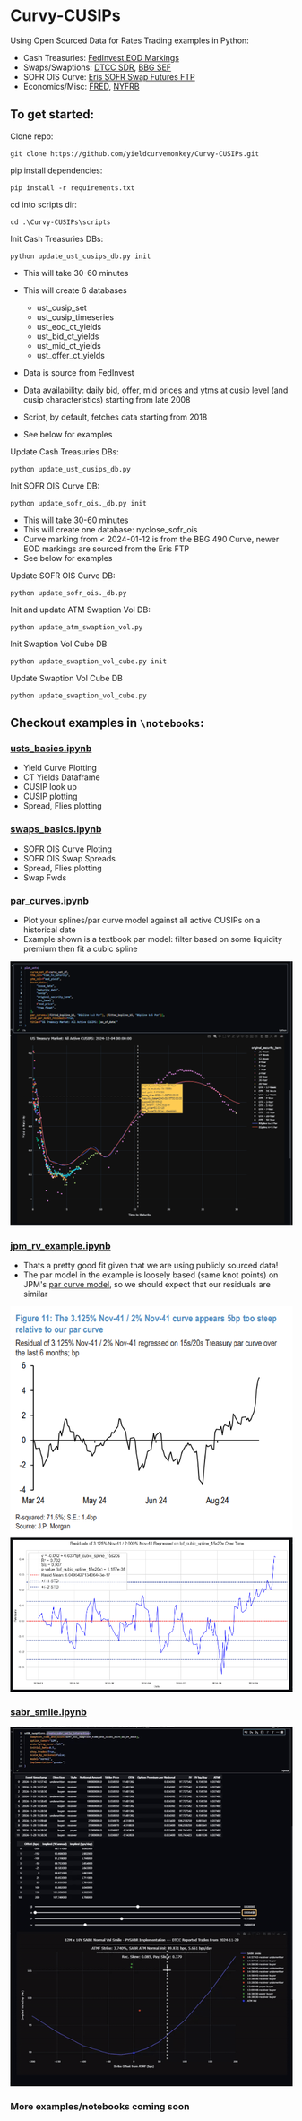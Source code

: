 # Curvy-CUSIPs

Using Open Sourced Data for Rates Trading examples in Python:

- Cash Treasuries: [FedInvest EOD Markings](https://www.treasurydirect.gov/GA-FI/FedInvest/selectSecurityPriceDate)
- Swaps/Swaptions: [DTCC SDR](https://pddata.dtcc.com/ppd/cftcdashboard), [BBG SEF](https://data.bloombergsef.com/)
- SOFR OIS Curve: [Eris SOFR Swap Futures FTP](https://files.erisfutures.com/ftp/)
- Economics/Misc: [FRED](https://fred.stlouisfed.org/), [NYFRB](https://markets.newyorkfed.org/static/docs/markets-api.html)

## To get started:

Clone repo:
```
git clone https://github.com/yieldcurvemonkey/Curvy-CUSIPs.git
```

pip install dependencies: 
```
pip install -r requirements.txt
```

cd into scripts dir:
```
cd .\Curvy-CUSIPs\scripts
```

Init Cash Treasuries DBs: 

```
python update_ust_cusips_db.py init
```

- This will take 30-60 minutes
- This will create 6 databases
    - ust_cusip_set
    - ust_cusip_timeseries
    - ust_eod_ct_yields
    - ust_bid_ct_yields
    - ust_mid_ct_yields
    - ust_offer_ct_yields

- Data is source from FedInvest
- Data availability: daily bid, offer, mid prices and ytms at cusip level (and cusip characteristics) starting from late 2008
- Script, by default, fetches data starting from 2018
- See below for examples

Update Cash Treasuries DBs: 

```
python update_ust_cusips_db.py
```

Init SOFR OIS Curve DB:

```
python update_sofr_ois._db.py init
```

- This will take 30-60 minutes
- This will create one database: nyclose_sofr_ois
- Curve marking from < 2024-01-12 is from the BBG 490 Curve, newer EOD markings are sourced from the Eris FTP
- See below for examples

Update SOFR OIS Curve DB:
```
python update_sofr_ois._db.py
```

Init and update ATM Swaption Vol DB:
```
python update_atm_swaption_vol.py
```

Init Swaption Vol Cube DB
```
python update_swaption_vol_cube.py init
```

Update Swaption Vol Cube DB
```
python update_swaption_vol_cube.py
```

## Checkout examples in `\notebooks`:

### [usts_basics.ipynb](https://github.com/yieldcurvemonkey/Curvy-CUSIPs/blob/main/notebooks/usts_basics.ipynb)
- Yield Curve Plotting
- CT Yields Dataframe
- CUSIP look up
- CUSIP plotting
- Spread, Flies plotting

### [swaps_basics.ipynb](https://github.com/yieldcurvemonkey/Curvy-CUSIPs/blob/main/notebooks/swaps_basics.ipynb)
- SOFR OIS Curve Ploting
- SOFR OIS Swap Spreads
- Spread, Flies plotting
- Swap Fwds

### [par_curves.ipynb](https://github.com/yieldcurvemonkey/Curvy-CUSIPs/blob/main/notebooks/par_curves.ipynb)
- Plot your splines/par curve model against all active CUSIPs on a historical date
- Example shown is a textbook par model: filter based on some liquidity premium then fit a cubic spline

![womp womp](./dump/Screenshot%202024-12-05%20221335.png)

### [jpm_rv_example.ipynb](https://github.com/yieldcurvemonkey/Curvy-CUSIPs/blob/main/notebooks/jpm_rv_example.ipynb)
- Thats a pretty good fit given that we are using publicly sourced data!
- The par model in the example is loosely based (same knot points) on JPM's [par curve model](https://github.com/yieldcurvemonkey/Curvy-CUSIPs/blob/main/research/Linear/JPM%20Rates%20Strategy%20The%20(par)%20curves%20they%20are%20a-changin%E2%80%99%20Making%20enhancements%20to%20our%20Treasury%20%26%20TIPS%20par%20curves.%20Tue%20Jul%2023%202024.pdf), so we should expect that our residuals are similar

![womp womp](./dump/Screenshot%202024-12-05%20225137.png)
![womp womp](./dump/Screenshot%202024-12-05%20224928.png)


### [sabr_smile.ipynb](https://github.com/yieldcurvemonkey/Curvy-CUSIPs/blob/main/notebooks/sabr_smile.ipynb)

![til](./dump/sabrsmileexample.gif)

### More examples/notebooks coming soon

